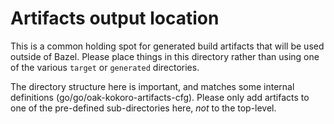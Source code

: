 # Artifacts output location

This is a common holding spot for generated build artifacts that will be used
outside of Bazel. Please place things in this directory rather than using one
of the various `target` or `generated` directories.

The directory structure here is important, and matches some internal
definitions (go/go/oak-kokoro-artifacts-cfg). Please only add artifacts to one
of the pre-defined sub-directories here, *not* to the top-level.
